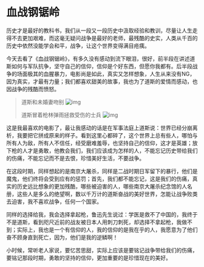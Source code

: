 # 血战钢锯岭

历史才是最好的教科书，我们从一段又一段历史中汲取经验和教训，尽量让人生走得不去更加艰难，而这毫无疑问战争是最好的老师，最残酷的史实，人类从千百的历史中依然没能学会和平，战争，让这个世界变得满目疮痍。

今天去看了《血战钢锯岭》，有多久没有感动到流下眼泪，很好，前半段在讲述道斯如何与军队抗争，坚守自己的信仰，信仰是个好东西，但愿你我都有。后半段战争的场面极其的血腥暴力，电影尚是如此，真实又怎样想象，人生从来没有NG，因为真实，才最有力量；我们都喜欢甜美的故事，我也为了道斯的爱情而感动，也因战争的残酷而愤怒。

> 道斯和未婚妻吻别
> ![img](https://img1.doubanio.com/view/thing_review/large/public/p384087.jpg)
>
> 道斯冒着枪林弹雨拯救受伤的士兵
> ![img](https://img1.doubanio.com/view/thing_review/large/public/p384109.jpg)

这是我最喜欢的电影了，最让我感动的话是在军事法庭上道斯说：世界已经分崩离析，我要把它拼成原来的样子。看到这里心都碎了，这个世界上总有些人，哪怕与所有人为敌，所有人不信任，经受磨难羞辱，也坚持自己的信仰，这才是英雄；放下枪的人才是勇敢，他教会我们，我们应该成为怎样的人，不能忘记历史带给我们的伤痛，不能忘记而不是去恨，珍惜美好生活，不要战争。

在这段时期，同样想起的是南京大屠杀，同样是二战时期日军留下的暴行，他们是魔鬼，他们终将会受到应有的惩罚；首先，我们都不能忘记，这是我们的伤痛，真实的历史远比想象的更加残酷，哪些被迫害的人，哪些南京大屠杀纪念馆的人名册，这些人是多么的绝望啊，数以千万计的道斯奋战的美好世界，怎能让战争败类去迫害，我不喜欢战争，任何一个国家。

同样的选择给我，我会选择拿起枪，鲁迅先生说过：学医是救不了中国的，我终于不是道斯，看到咫尺近前的战友被日本人用刺刀刺死，却选择不拿起枪，我做不到；实际上，我也是一个有信仰的人，我的信仰的是我在乎的人，我愿意为了他们奋不顾身直到死亡，因为，他们是我的逆鳞啊！

小时候，常听老人家说，要忆苦思甜，实际上应该是要铭记战争带给我们的伤痛，要铭记那段时期，勇敢的坚持的信仰，更加重要的是珍惜现在的美好。